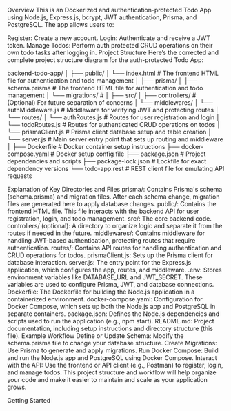 Overview
This is an Dockerized and authentication-protected Todo App using Node.js, Express.js, bcrypt, JWT authentication, Prisma, and PostgreSQL. The app allows users to:

Register: Create a new account.
Login: Authenticate and receive a JWT token.
Manage Todos: Perform auth protected CRUD operations on their own todo tasks after logging in.
Project Structure
Here’s the corrected and complete project structure diagram for the auth-protected Todo App:

backend-todo-app/
│
├── public/
│ └── index.html # The frontend HTML file for authentication and todo management
│
├── prisma/
│ ├── schema.prisma # The frontend HTML file for authentication and todo management
│ └── migrations/ #
│
├── src/
│ ├── controllers/ # (Optional) For future separation of concerns
│ └── middlewares/
│ └── authMiddleware.js # Middleware for verifying JWT and protecting routes
│ └── routes/
│ └── authRoutes.js # Routes for user registration and login
│ └── todoRoutes.js # Routes for authenticated CRUD operations on todos
│ └── prismaClient.js # Prisma client database setup and table creation
│ └── server.js # Main server entry point that sets up routing and middleware
│
├── Dockerfile # Docker container setup instructions
├── docker-compose.yaml # Docker setup config file
├── package.json # Project dependencies and scripts
├── package-lock.json # Lockfile for exact dependency versions
└── todo-app.rest # REST client file for emulating API requests

Explanation of Key Directories and Files
prisma/: Contains Prisma's schema (schema.prisma) and migration files. After each schema change, migration files are generated here to apply database changes.
public/: Contains the frontend HTML file. This file interacts with the backend API for user registration, login, and todo management.
src/: The core backend code.
controllers/ (optional): A directory to organize logic and separate it from the routes if needed in the future.
middlewares/: Contains middleware for handling JWT-based authentication, protecting routes that require authentication.
routes/: Contains API routes for handling authentication and CRUD operations for todos.
prismaClient.js: Sets up the Prisma client for database interaction.
server.js: The entry point for the Express.js application, which configures the app, routes, and middleware.
.env: Stores environment variables like DATABASE_URL and JWT_SECRET. These variables are used to configure Prisma, JWT, and database connections.
Dockerfile: The Dockerfile for building the Node.js application in a containerized environment.
docker-compose.yaml: Configuration for Docker Compose, which sets up both the Node.js app and PostgreSQL in separate containers.
package.json: Defines the Node.js dependencies and scripts used to run the application (e.g., npm start).
README.md: Project documentation, including setup instructions and directory structure (this file).
Example Workflow
Define or Update Schema: Modify the schema.prisma file to change your database structure.
Create Migrations: Use Prisma to generate and apply migrations.
Run Docker Compose: Build and run the Node.js app and PostgreSQL using Docker Compose.
Interact with the API: Use the frontend or API client (e.g., Postman) to register, login, and manage todos.
This project structure and workflow will help organize your code and make it easier to maintain and scale as your application grows.

Getting Started
